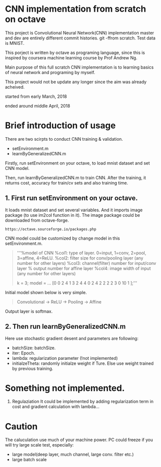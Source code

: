 # CNN implementation from scratch on octave
This project is Convolutional Neural Network(CNN) implementation  master and dev are entirely different commit histories. git -ffrom scratch. 
Test data is MNIST.  

This porject is written by octave as programing language, 
since this is inspired by coursera machine learning course 
by Prof Andrew Ng. 

Main purpose of this full scratch CNN implementation is 
to learning basics of neural network and programing by myself. 

This project would not be update any longer 
since the aim was already acheived. 

started from early March, 2018

ended around middle April, 2018


# Brief introduction of usage
There are two scirpts to conduct CNN training & validation. 
- setEnvironment.m
- learnByGeneralizedCNN.m

Firstly, run setEnvironment on your octave, to load mnist dataset and set CNN model. 

Then, run learnByGeneralizedCNN.m to train CNN. 
After the training, it returns cost, accuracy for train/cv sets and also training time. 


## 1. First run setEnvironment on your octave. 
It loads mnist dataset and set several variables. 
And it imports image package (to use im2col function in it). 
The image package could be downloaded from octave-forge. 

    https://octave.sourceforge.io/packages.php

CNN model could be customized by change model in this setEnvironment.m. 

> '''%model of CNN
> %col1: type of layer. 0=input, 1=conv, 2=pool, 3=affine, 4=ReLU. 
> %col2: filter size for conv/pooling layer (any number for other layers)
> %col3: channel(filter) number for input/conv layer
> %      output number for affine layer
> %col4: image width of input (any number for other layers)
> 
> k = 3;
> model = ...
> [0  0  2  4
>  1  3  2  4
>  4  0  2  4
>  2  2  2  2
>  3  0 10  1 ];'''

Initial model shown below is very simple. 

> Convolutional -> ReLU -> Pooling -> Affine

Output layer is softmax.

## 2. Then run learnByGeneralizedCNN.m
Here use stochastic gradient desent and parameters are following: 
- batchSize: batchSize. 
- iter: Epoch. 
- lambda: regularization parameter (!not implemented)
- initialzeTheta: randomly initialze weight if Ture. 
                Else use weight trained by previous training. 


# Something not implemented. 
1. Regulaziation
It could be implemented by adding regularization term in 
cost and gradient calculation with lambda...

# Caution
The caluculation use much of your machine power. 
PC could freeze if you will try large scale test, especially: 
- large model(deep layer, much channel, large conv. filter etc.)
- large batch scale

